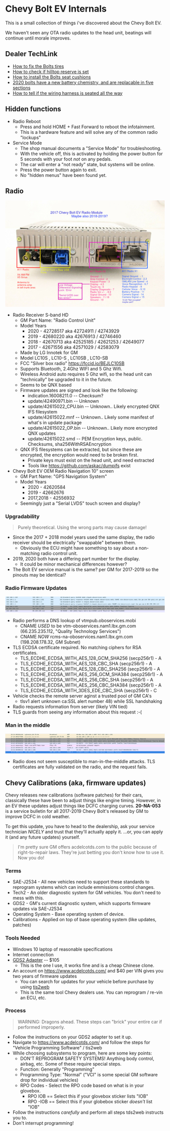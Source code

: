 # Chevy Bolt EV Internals

This is a small collection of things i've discovered about the Chevy Bolt EV.

We haven't seen any OTA radio updates to the head unit, beatings will continue until
morale improves.

## Dealer TechLink

* [How to fix the Bolts tires](https://techlink.mynetworkcontent.com/wp-content/uploads/2018/03/GM_TechLink_05_March_2018.pdf)
* [How to check if hilltop reserve is set](https://techlink.mynetworkcontent.com/wp-content/uploads/2018/12/GM_TechLink_22_Mid-November_2018.pdf)
* [How to install the Bolts seat cushions](https://techlink.mynetworkcontent.com/wp-content/uploads/2019/05/GM_TechLink_08_Mid-April_20191.pdf)
* [2020 bolts have a new battery chemistry, and are replacable in five sections](https://techlink.mynetworkcontent.com/wp-content/uploads/2019/11/GM_TechLink_20_Mid-October_2019.pdf)
* [How to tell if the wiring harness is seated all the way](https://techlink.mynetworkcontent.com/wp-content/uploads/2020/02/GM_TechLink_03_February_2020.pdf)

## Hidden functions

* Radio Reboot
  * Press and hold HOME + Fast Forward to reboot the infotainment.
  * This is a hardware feature and will solve any of the common radio "lockups"
* Service Mode
  * The shop manual documents a "Service Mode" for troubleshooting.
  * With the vehicle off, this is activated by holding the power button
    for 5 seconds with your foot *not* on any pedals.
  * The car will enter a "not ready" state, but systems will be online.
  * Press the power button again to exit.
  * No "hidden menus" have been found yet.

## Radio

![Bolt EV Radio Control Unit](images/radio.jpg)

* Radio Receiver S-band HD
  * GM Part Name: "Radio Control Unit"
  * Model Years
    * 2020 - 42728517 aka 42724911 / 42743929
    * 2019 - 42680220 aka 42676913 / 42746460
    * 2018 - 42670713 aka 42525185 / 42621253 / 42649077
    * 2017 - 42671556 aka 42571029 / 42583079
  * Made by LG Innotek for GM
  * Model LC10S , LC10-S , LC10SB , LC10-SB
  * FCC "Silver box radio" https://fccid.io/BEJLC10SB
  * Supports Bluetooth, 2.4Ghz WIFI and 5 Ghz Wifi.
  * Wireless Android auto requires 5 Ghz wifi, so the head unit can "technically" be upgraded to it in the future.
  * Seems to be QNX based
  * Firmware updates are signed and look like the following:
    * indication.16008211.0 -- Checksum?
    * update/42490971.bin -- Unknown
    * update/42615022_CPU.bin -- Unknown.. Likely encrypted QNX IFS filesystem
    * update/42615022.mnf -- Unknown.. Likely some manifest of what's in update package
    * update/42615022_OP.bin -- Unknown.. Likely more encrypted QNX updates
    * update/42615022.smd -- PEM Encryption keys, public. Checksums, sha256WithRSAEncryption
  * QNX IFS filesystems can be extracted, but since these are encrypted, the encryption would need to be broken first.
    * Private keys must exist on the head unit, and need extracted
    * Tools like https://github.com/askac/dumpifs exist
* Chevy Bolt EV OEM Radio Navigation 10" screen
  * GM Part Name: "GPS Navigation System"
  * Model Years
    * 2020 - 42620584
    * 2019 - 42662676
    * 2017,2018 - 42556932
  * Seemingly just a "Serial LVDS" touch screen and display?

### Upgradability

> Purely theoretical. Using the wrong parts may cause damage!

* Since the 2017 + 2018 model years used the same display, the radio receiver should be electrically "swappable" between them.
  * Obviously the ECU might have something to say about a non-matching radio control unit.
* 2019, 2020 both have a differing part number for the display.
  * It could be minor mechanical differences however?
* The Bolt EV service manual is the same? per GM for 2017-2019 so the pinouts may be identical?

### Radio Firmware Updates

![GM Communication](images/gm_communication.webp)

* Radio performs a DNS lookup of vtmpub.oboservices.mobi
  * CNAME *USED* to be vtm-oboservices.nam1.lbx.gm.com (66.235.235.112, "Quality Technology Services")
  * CNAME *NOW* rcms-na-oboservices.nam1.lbx.gm.com (198.208.178.32, GM Subnet)
* TLS ECDSA certificate required.  No matching ciphers for RSA certificates.
  * TLS_ECDHE_ECDSA_WITH_AES_128_GCM_SHA256 (secp256r1) - A
  * TLS_ECDHE_ECDSA_WITH_AES_128_CBC_SHA (secp256r1) - A
  * TLS_ECDHE_ECDSA_WITH_AES_128_CBC_SHA256 (secp256r1) - A
  * TLS_ECDHE_ECDSA_WITH_AES_256_GCM_SHA384 (secp256r1) - A
  * TLS_ECDHE_ECDSA_WITH_AES_256_CBC_SHA (secp256r1) - A
  * TLS_ECDHE_ECDSA_WITH_AES_256_CBC_SHA384 (secp256r1) - A
  * TLS_ECDHE_ECDSA_WITH_3DES_EDE_CBC_SHA (secp256r1) - C
* Vehicle checks the remote server aginst a trusted pool of GM CA's
  * tlsv1 alert unknown ca:SSL alert number 48) while SSL handshaking
* Radio requests information from server (likely VIN tied)
* TLS guards from seeing any information about this request :-(

### Man in the middle

![GM Communication](images/mitm.webp)

* Radio does not seem susceptible to man-in-the-middle attacks. TLS certificates are fully
  validated on the radio, and the request fails.

## Chevy Calibrations (aka, firmware updates)

Chevy releases new calibrations (software patches) for their cars, classically these have been to adjust things like engine timing. However, in an EV these updates adjust things like DCFC charging curves.
**20-NA-053** is a service bulletin for all 2017-2019 Chevy Bolt's released by GM to improve DCFC in cold weather.

To get this update, you have to head to the dealership, ask your service technician *NICELY* and trust that they'll actually apply it.
...or, you can apply it (and any future updates) yourself.

> I'm pretty sure GM offers acdelcotds.com to the public because of right-to-repair laws. They're just betting you don't know how to use it. Now you do!

### Terms

* SAE-J2534 - All new vehicles need to support these standards to reprogram systems which can include emmissions control changes.
* Tech2 - An older diagnostic system for GM vehicles. You don't need to mess with this.
* GDS2 - GM's current diagnostic system, which supports firmware updates via SAE-J2534
* Operating System - Base operating system of device.
* Calibrations - Applied on top of base operating system (like updates, patches)

### Tools Needed

* Windows 10 laptop of reasonable specifications
* Internet connection
* [GDS2 Adapter](http://www.vxdiagshop.com/wholesale/vxdiag-vcx-nano-for-gm-opel-wifi-version.html) -- $105
  * This is the one I use, it works fine and is a cheap Chinese clone.
* An account on https://www.acdelcotds.com/ and $40 per VIN gives you two years of firmware updates
  * You can search for updates for your vehicle before purchase by using [tis2web](https://tis2web.service.gm.com/tis2web)
  * This is the same tool Chevy dealers use. You can reprogram / re-vin an ECU, etc.

### Process

> WARNING: Dragons ahead. These steps can "brick" your entire car if performed improperly.

* Follow the instructions on your GDS2 adapter to set it up.
* Navigate to https://www.acdelcotds.com/ and follow the steps for "Vehicle Programming Software" / tis2web
* While choosing subsystems to program, here are some key points:
  * DON'T REPROGRAM SAFETY SYSTEMS! Anything body control, airbag, etc. Some of these require special steps.
  * Function: Generally "Programming"
  * Programming Type: "Normal"  ("VCI" is some special GM software drop for individual vehicles)
  * RPO Codes - Select the RPO code based on what is in your glovebox.
    * RPO IOB == Select this if your glovebox sticker lists "IOB"
    * RPO -IOB == Select this if your globebox sticker *doesn't* list "IOB"
* Follow the instructions *carefully* and perform all steps tds2web instructs you to.
* Don't interrupt programming!
